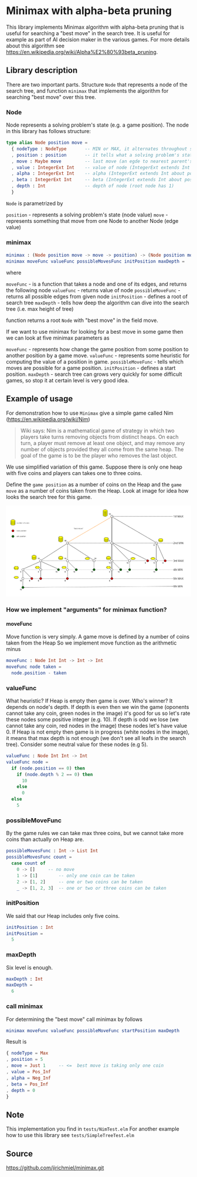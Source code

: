 # Minimax with alpha-beta pruning

This library implements Minimax algorithm with alpha-beta pruning that is useful for searching a "best move" in the search tree. It is useful for example as part of AI decision maker in the various games. For more details about this algorithm see https://en.wikipedia.org/wiki/Alpha%E2%80%93beta_pruning.

## Library description

There are two important parts. Structure `Node` that represents a node of the search tree, and function `minimax` that implements the algorithm for searching "best move" over this tree.

### Node

Node represents a solving problem's state (e.g. a game position). The node in this library has follows structure:

```elm
type alias Node position move =
  { nodeType : NodeType       -- MIN or MAX, it alternates throughout search tree levels (root is MAX, nodes at second level are MIN, nodes at third level are MAX, etc.)
  , position : position       -- it tells what a solving problem's state is represented by this Node
  , move : Maybe move         -- last move (an egde to nearest parent's node, or to best "move" node for root)  
  , value : IntegerExt Int    -- value of node (IntegerExt extends Int about positive/negative infinity)
  , alpha : IntegerExt Int    -- alpha (IntegerExt extends Int about positive/negative infinity)
  , beta : IntegerExt Int     -- beta (IntegerExt extends Int about positive/negative infinity)
  , depth : Int               -- depth of node (root node has 1)
  }
```
`Node` is parametrized by
  
`position` - represents a solving problem's state (node value)
`move` - represents something that move from one Node to another Node (edge value)

### minimax


```elm
minimax : (Node position move -> move -> position) -> (Node position move -> Int) ->  (Node position move -> List move) -> position -> Int -> Node position move
minimax moveFunc valueFunc possibleMovesFunc initPosition maxDepth =
```

where

`moveFunc` - is a function that takes a node and one of its edges, and returns the following node
`valueFunc` - returns value of node
`possibleMoveFunc` - returns all possible edges from given node
`initPosition` - defines a root of search tree
`maxDepth` - tells how deep the algorithm can dive into the search tree (i.e. max height of tree)

function returns a root `Node` with "best move" in the field move.

If we want to use minimax for looking for a best move in some game then we can look at five minimax parameters as

`moveFunc` - represents how change the game position from some position to another position by a game move.
`valueFunc` - represents some heuristic for computing the value of a position in game.
`possibleMoveFunc` - tells which moves are possible for a game position.
`initPosition` - defines a start position.
`maxDepth` - search tree can grows very quickly for some difficult games, so stop it at certain level is very good idea.

## Example of usage

For demonstration how to use `Minimax` give a simple game called Nim (https://en.wikipedia.org/wiki/Nim)

> Wiki says: Nim is a mathematical game of strategy in which two players take turns removing objects from distinct heaps. On each turn, a player must remove at least one object, and may remove any number of objects provided they all come from the same heap. The goal of the game is to be the player who removes the last object.

We use simplified variation of this game. Suppose there is only one heap with five coins and players can takes one to three coins.

Define the `game position` as a number of coins on the Heap and the `game move` as a number of coins taken from the Heap. Look at image for idea how looks the search tree for this game.

![Search tree for simplified game NIM](docs/minimax-nim.png)

### How we implement "arguments" for minimax function?

#### moveFunc

Move function is very simply. A game move is defined by a number of coins taken from the Heap
So we implement move function as the arithmetic minus

```elm
moveFunc : Node Int Int -> Int -> Int
moveFunc node taken =
  node.position - taken
```

### valueFunc

What heuristic? If Heap is empty then game is over. Who's winner? It depends on node's depth. If depth is even then we win the game (oponents cannot take any coin, green nodes in the image) it's good for us so let's rate these nodes some positive integer (e.g. 10). If depth is odd we lose (we cannot take any coin, red nodes in the image) these nodes let's have value 0. If Heap is not empty then game is in progress (white nodes in the image), it means that max depth is not enough (we don't see all leafs in the search tree). Consider some neutral value for these nodes  (e.g 5).

```elm
valueFunc : Node Int Int -> Int
valueFunc node =
  if (node.position == 0) then
    if (node.depth % 2 == 0) then
      10
    else
      0
  else
    5
```

### possibleMoveFunc

By the game rules we can take max three coins, but we cannot take more coins than actually on Heap are.

```elm
possibleMovesFunc : Int -> List Int
possibleMovesFunc count =
  case count of
    0 -> []		-- no move
    1 -> [1] 		-- only one coin can be taken
    2 -> [1, 2]		-- one or two coins can be taken
    _ -> [1, 2, 3]	-- one or two or three coins can be taken
```

### initPosition

We said that our Heap includes only five coins.    

```elm
initPosition : Int
initPosition =
  5
```

### maxDepth
  
Six level is enough.
  
```elm
maxDepth : Int
maxDepth =
  6
```

### call minimax
    
For determining the "best move" call minimax by follows

```elm
minimax moveFunc valueFunc possibleMoveFunc startPosition maxDepth
```

Result is

```elm
{ nodeType = Max
, position = 5
, move = Just 1     -- <=  best move is taking only one coin
, value = Pos_Inf
, alpha = Neg_Inf
, beta = Pos_Inf
, depth = 0
}
```

## Note 

This implementation you find in `tests/NimTest.elm`
For another example how to use this library see `tests/SimpleTreeTest.elm`

## Source

https://github.com/jirichmiel/minimax.git

